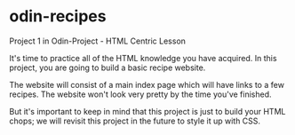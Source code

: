 # odin-recipes
Project 1 in Odin-Project - HTML Centric Lesson

It's time to practice all of the HTML knowledge you have acquired. In this project, you are going to build a basic recipe website.

The website will consist of a main index page which will have links to a few recipes. The website won't look very pretty by the time you've finished. 

But it's important to keep in mind that this project is just to build your HTML chops; we will revisit this project in the future to style it up with CSS.